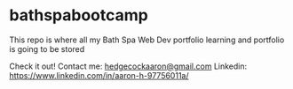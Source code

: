# bathspabootcamp
This repo is where all my Bath Spa Web Dev portfolio learning and portfolio is going to be stored

Check it out! 
Contact me: hedgecockaaron@gmail.com 
Linkedin: https://www.linkedin.com/in/aaron-h-97756011a/ 

